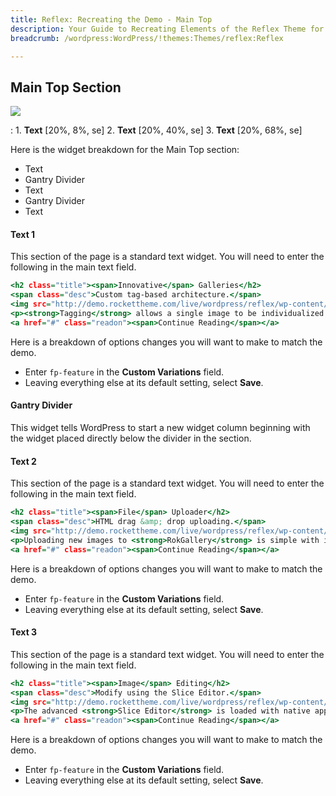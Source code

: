 ```yaml
---
title: Reflex: Recreating the Demo - Main Top
description: Your Guide to Recreating Elements of the Reflex Theme for WordPress
breadcrumb: /wordpress:WordPress/!themes:Themes/reflex:Reflex

---
```


Main Top Section
-----

![][demo]

:   1. **Text** [20%, 8%, se]
    2. **Text** [20%, 40%, se]
    3. **Text** [20%, 68%, se]

Here is the widget breakdown for the Main Top section:

* Text
* Gantry Divider
* Text
* Gantry Divider
* Text

#### Text 1

This section of the page is a standard text widget. You will need to enter the following in the main text field.

~~~ .html
<h2 class="title"><span>Innovative</span> Galleries</h2>
<span class="desc">Custom tag-based architecture.</span>
<img src="http://demo.rockettheme.com/live/wordpress/reflex/wp-content/rockettheme/rt_reflex_wp/frontpage/blank1.png" alt="image"/>
<p><strong>Tagging</strong> allows a single image to be individualized across several <strong>galleries</strong>, by using multiple image tags, with each <strong>slice</strong> containing unique data.</p>
<a href="#" class="readon"><span>Continue Reading</span></a>
~~~

Here is a breakdown of options changes you will want to make to match the demo.

* Enter `fp-feature` in the **Custom Variations** field.
* Leaving everything else at its default setting, select **Save**.

#### Gantry Divider

This widget tells WordPress to start a new widget column beginning with the widget placed directly below the divider in the section.

#### Text 2

This section of the page is a standard text widget. You will need to enter the following in the main text field.

~~~ .html
<h2 class="title"><span>File</span> Uploader</h2>
<span class="desc">HTML drag &amp; drop uploading.</span>
<img src="http://demo.rockettheme.com/live/wordpress/reflex/wp-content/rockettheme/rt_reflex_wp/frontpage/blank2.png" alt="image"/>
<p>Uploading new images to <strong>RokGallery</strong> is simple with its <strong>HTML5/Flash</strong> drag and drop uploader, with a conventional file browser alternative.</p>
<a href="#" class="readon"><span>Continue Reading</span></a>
~~~

Here is a breakdown of options changes you will want to make to match the demo.

* Enter `fp-feature` in the **Custom Variations** field.
* Leaving everything else at its default setting, select **Save**.

#### Text 3

This section of the page is a standard text widget. You will need to enter the following in the main text field.

~~~ .html
<h2 class="title"><span>Image</span> Editing</h2>
<span class="desc">Modify using the Slice Editor.</span>
<img src="http://demo.rockettheme.com/live/wordpress/reflex/wp-content/rockettheme/rt_reflex_wp/frontpage/blank3.png" alt="image"/>
<p>The advanced <strong>Slice Editor</strong> is loaded with native application functionality such as <strong>non-destructive</strong> selective cropping and <strong>resizing</strong>.</p>
<a href="#" class="readon"><span>Continue Reading</span></a>
~~~

Here is a breakdown of options changes you will want to make to match the demo.

* Enter `fp-feature` in the **Custom Variations** field.
* Leaving everything else at its default setting, select **Save**.

[demo]: assets/demo_4.jpeg
